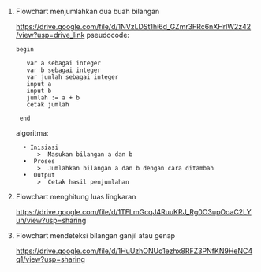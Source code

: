 1. Flowchart menjumlahkan dua buah bilangan
   
   https://drive.google.com/file/d/1NVzLDSt1hi6d_GZmr3FRc6nXHrlW2z42/view?usp=drive_link
   pseudocode:

       begin
        
          var a sebagai integer 
          var b sebagai integer
          var jumlah sebagai integer  	
          input a 
          input b
          jumlah := a + b
          cetak jumlah
        
        end
   algoritma:
   
         • Inisiasi
             >	Masukan bilangan a dan b
         •	Proses
             >	Jumlahkan bilangan a dan b dengan cara ditambah 
         •	Output
             >	Cetak hasil penjumlahan
2. Flowchart menghitung luas lingkaran
   
   https://drive.google.com/file/d/1TFLmGcqJ4RuuKRJ_Rg0O3upOoaC2LYuh/view?usp=sharing
3. Flowchart mendeteksi bilangan ganjil atau genap
   
   https://drive.google.com/file/d/1HuUzhONUo1ezhx8RFZ3PNfKN9HeNC4q1/view?usp=sharing

